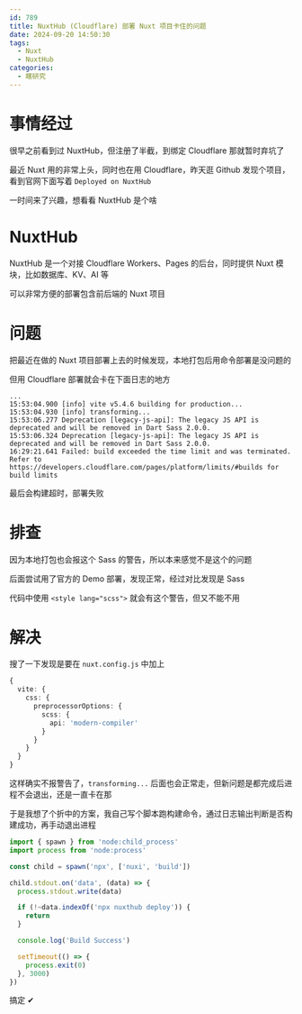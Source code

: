 ```yaml
---
id: 789
title: NuxtHub (Cloudflare) 部署 Nuxt 项目卡住的问题
date: 2024-09-20 14:50:30
tags:
  - Nuxt
  - NuxtHub
categories:
  - 瞎研究
---
```


# 事情经过

很早之前看到过 NuxtHub，但注册了半截，到绑定 <span class="icon i-devicon-cloudflare"></span> Cloudflare 那就暂时弃坑了

最近 <span class="icon i-vscode-icons-file-type-nuxt"></span> Nuxt 用的非常上头，同时也在用 Cloudflare，昨天逛 Github 发现个项目，看到官网下面写着 `Deployed on NuxtHub`

一时间来了兴趣，想看看 NuxtHub 是个啥

# NuxtHub

NuxtHub 是一个对接 Cloudflare Workers、Pages 的后台，同时提供 Nuxt 模块，比如数据库、KV、AI 等

可以非常方便的部署包含前后端的 Nuxt 项目

# 问题

把最近在做的 Nuxt 项目部署上去的时候发现，本地打包后用命令部署是没问题的

但用 Cloudflare 部署就会卡在下面日志的地方

```
...
15:53:04.900 [info] vite v5.4.6 building for production...
15:53:04.930 [info] transforming...
15:53:06.277 Deprecation [legacy-js-api]: The legacy JS API is deprecated and will be removed in Dart Sass 2.0.0.
15:53:06.324 Deprecation [legacy-js-api]: The legacy JS API is deprecated and will be removed in Dart Sass 2.0.0.
16:29:21.641 Failed: build exceeded the time limit and was terminated. Refer to https://developers.cloudflare.com/pages/platform/limits/#builds for build limits
```

最后会构建超时，部署失败

# 排查

因为本地打包也会报这个 <span class="icon i-vscode-icons-file-type-sass"></span> Sass 的警告，所以本来感觉不是这个的问题

后面尝试用了官方的 Demo 部署，发现正常，经过对比发现是 Sass

代码中使用 `<style lang="scss">` 就会有这个警告，但又不能不用

# 解决

搜了一下发现是要在 `nuxt.config.js` 中加上

```ts
{
  vite: {
    css: {
      preprocessorOptions: {
        scss: {
          api: 'modern-compiler'
        }
      }
    }
  }
}
```

这样确实不报警告了，`transforming...` 后面也会正常走，但新问题是都完成后进程不会退出，还是一直卡在那

于是我想了个折中的方案，我自己写个脚本跑构建命令，通过日志输出判断是否构建成功，再手动退出进程

```ts
import { spawn } from 'node:child_process'
import process from 'node:process'

const child = spawn('npx', ['nuxi', 'build'])

child.stdout.on('data', (data) => {
  process.stdout.write(data)

  if (!~data.indexOf('npx nuxthub deploy')) {
    return
  }

  console.log('Build Success')

  setTimeout(() => {
    process.exit(0)
  }, 3000)
})
```

搞定 ✔
